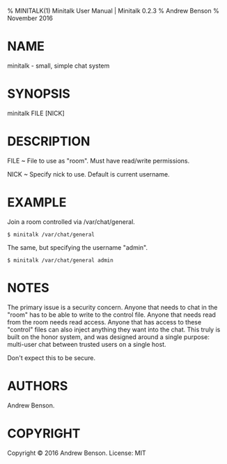 % MINITALK(1) Minitalk User Manual | Minitalk 0.2.3
% Andrew Benson
% November 2016

# NAME

minitalk - small, simple chat system

# SYNOPSIS

minitalk FILE [NICK]

# DESCRIPTION

FILE
  ~ File to use as "room". Must have read/write permissions.

NICK
  ~ Specify nick to use. Default is current username.

# EXAMPLE

Join a room controlled via /var/chat/general.

	$ minitalk /var/chat/general

The same, but specifying the username "admin".

	$ minitalk /var/chat/general admin

# NOTES

The primary issue is a security concern. Anyone that needs to chat in the "room" has to be able to write to the control file. Anyone that needs read from the room needs read access. Anyone that has access to these "control" files can also inject anything they want into the chat. This truly is built on the honor system, and was designed around a single purpose: multi-user chat between trusted users on a single host.

Don't expect this to be secure.


# AUTHORS

Andrew Benson.

# COPYRIGHT

Copyright © 2016 Andrew Benson. License: MIT
